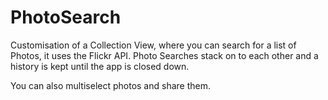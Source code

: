 # PhotoSearch

Customisation of a Collection View, where you can search for a list of Photos, it uses the Flickr API. Photo Searches stack on to each other and a history is kept until the app is closed down.

You can also multiselect photos and share them.
